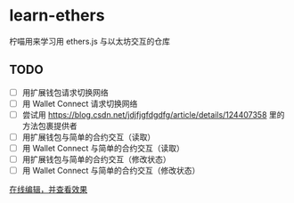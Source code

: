 # learn-ethers
柠喵用来学习用 ethers.js 与以太坊交互的仓库

## TODO
- [ ] 用扩展钱包请求切换网络
- [ ] 用 Wallet Connect 请求切换网络
- [ ] 尝试用 https://blog.csdn.net/jdjfjgfdgdfg/article/details/124407358 里的方法包裹提供者
- [ ] 用扩展钱包与简单的合约交互（读取）
- [ ] 用 Wallet Connect 与简单的合约交互（读取）
- [ ] 用扩展钱包与简单的合约交互（修改状态）
- [ ] 用 Wallet Connect 与简单的合约交互（修改状态）

[在线编辑，并查看效果](https://codesandbox.io/p/github/LemonNekoGH/learn-ethers)